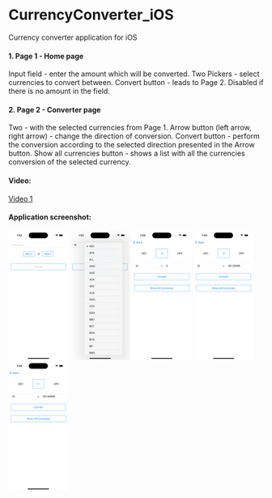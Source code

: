 # CurrencyConverter_iOS
Currency converter application for iOS

#### 1. Page 1 - Home page
Input field - enter the amount which will be converted.
Two Pickers - select currencies to convert between.
Convert button - leads to Page 2. Disabled if there is no amount in the field.

#### 2. Page 2 - Converter page
Two - with the selected currencies from Page 1.
Arrow button (left arrow, right arrow) - change the direction of conversion.
Convert button - perform the conversion according to the selected direction presented in the Arrow button.
Show all currencies button - shows a list with all the currencies conversion of the selected currency.

#### Video:</br>
<a href="https://www.youtube.com/shorts/dS2fl6ZELwY">Video 1<a/></br>

#### Application screenshot:</br>
<img src="screenshot1.png"  alt="Application screenshot"  width="118"  height="255">
<img src="screenshot2.png"  alt="Application screenshot"  width="118"  height="255">
<img src="screenshot3.png"  alt="Application screenshot"  width="118"  height="255">
<img src="screenshot4.png"  alt="Application screenshot"  width="118"  height="255">
<img src="screenshot5.png"  alt="Application screenshot"  width="118"  height="255">
